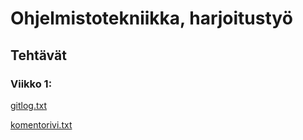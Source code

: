 # Ohjelmistotekniikka, harjoitustyö
## Tehtävät
### Viikko 1:

[gitlog.txt](https://github.com/ounisk/ot_harjoitustyo/blob/master/laskarit/viikko1/gitlog.txt)

[komentorivi.txt](https://github.com/ounisk/ot_harjoitustyo/blob/master/laskarit/viikko1/komentorivi.txt)
